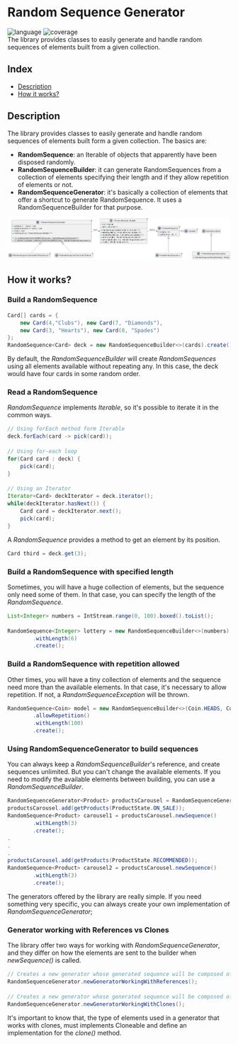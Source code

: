 # Random Sequence Generator
![language](https://img.shields.io/badge/language-java%2017-red) 
![coverage](https://img.shields.io/badge/coverage-100%25-brightgreen)<br>
The library provides classes to easily generate and handle random sequences of elements built from a given 
collection. 

## Index
- [Description](#description)
- [How it works?](#how-it-works)

## Description
The library provides classes to easily generate and handle random sequences of elements built form a given collection.
The basics are:
<ul>
<li><b>RandomSequence</b>: an Iterable of objects that apparently have been disposed randomly.</li>
<li><b>RandomSequenceBuilder</b>: it can generate RandomSequences from a collection of elements specifying their 
length and if they allow repetition of elements or not.</li>
<li><b>RandomSequenceGenerator</b>: it's basically a collection of elements that offer a shortcut to generate 
RandomSequence. It uses a RandomSequenceBuilder for that purpose.</li>
</ul> 

![UML class diagram](diagrams/RandomSequenceGenerator.png)

## How it works?

### Build a RandomSequence
```java
Card[] cards = {
    new Card(4,"Clubs"), new Card(7, "Diamonds"),
    new Card(3, "Hearts"), new Card(8, "Spades")
};
RandomSequence<Card> deck = new RandomSequenceBuilder<>(cards).create();
```
By default, the *RandomSequenceBuilder* will create *RandomSequences* using all elements available without repeating any. 
In this case, the deck would have four cards in some random order. 

### Read a RandomSequence
*RandomSequence* implements *Iterable*, so it's possible to iterate it in the common ways.
```java
// Using forEach method form Iterable
deck.forEach(card -> pick(card));

// Using for-each loop
for(Card card : deck) {
    pick(card);
}

// Using an Iterator
Iterator<Card> deckIterator = deck.iterator();
while(deckIterator.hasNext()) {
    Card card = deckIterator.next();
    pick(card);
}
```

A *RandomSequence* provides a method to get an element by its position.
```java
Card third = deck.get(3); 
```

### Build a RandomSequence with specified length
Sometimes, you will have a huge collection of elements, but the sequence only need some of them. In that case, you
can specify the length of the *RandomSequence*.
```java
List<Integer> numbers = IntStream.range(0, 100).boxed().toList();

RandomSequence<Integer> lottery = new RandomSequenceBuilder<>(numbers)
        .withLength(6)
        .create();
```

### Build a RandomSequence with repetition allowed
Other times, you will have a tiny collection of elements and the sequence need more than the available elements. In that
case, it's necessary to allow repetition. If not, a *RandomSequenceException* will be thrown. 
```java
RandomSequence<Coin> model = new RandomSequenceBuilder<>(Coin.HEADS, Coin.TAILS)
        .allowRepetition()
        .withLength(100)
        .create();
```

### Using RandomSequenceGenerator to build sequences
You can always keep a *RandomSequenceBuilder*'s reference, and create sequences unlimited. But you can't change the 
available elements. If you need to modify the available elements between building, you can use a *RandomSequenceBuilder*.
```java
RandomSequenceGenerator<Product> productsCarousel = RandomSequenceGenerator.newGeneratorWorkingWithReferences();
productsCarousel.add(getProducts(ProductState.ON_SALE));
RandomSequence<Product> carousel1 = productsCarousel.newSequence()
        .withLength(3)
        .create();
.
.
.
productsCarousel.add(getProducts(ProductState.RECOMMENDED));
RandomSequence<Product> carousel2 = productsCarousel.newSequence()
        .withLength(3)
        .create();
```
The generators offered by the library are really simple. If you need something very specific, you can always create your
own implementation of *RandomSequenceGenerator*;

### Generator working with References vs Clones
The library offer two ways for working with *RandomSequenceGenerator*, and they differ on how the elements are sent to the
builder when *newSequence()* is called.

```java
// Creates a new generator whose generated sequence will be composed of references to the real elements of the generator.
RandomSequenceGenerator.newGeneratorWorkingWithReferences();

// Creates a new generator whose generated sequence will be composed of clones of the real elements of the generator.
RandomSequenceGenerator.newGeneratorWorkingWithClones();
```

It's important to know that, the type of elements used in a generator that works with clones, must implements Cloneable and
define an implementation for the *clone()* method.
